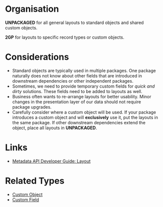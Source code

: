 # Organisation

**UNPACKAGED** for all general layouts to standard objects and shared custom objects.

**2GP** for layouts to specific record types or custom objects.

# Considerations

- Standard objects are typically used in multiple packages. One package naturally does not know about other fields that are introduced in downstream dependencies or other independent packages.
- Sometimes, we need to provide temporary custom fields for _quick and dirty_ solutions. These fields need to be added to layouts as well.
- Business often wants to re-arrange layouts for better usability. Minor changes in the presentation layer of our data should not require package upgrades.
- Carefully consider where a custom object will be used. If your package introduces a custom object and will **exclusively** use it, put the layouts in the same package. If other downstream dependencies extend the object, place all layouts in **UNPACKAGED**.

# Links

- [Metadata API Developer Guide: Layout](https://developer.salesforce.com/docs/atlas.en-us.238.0.api_meta.meta/api_meta/meta_layouts.htm)

# Related Types

- [Custom Object](custom-object.md)
- [Custom Field](custom-field.md)
